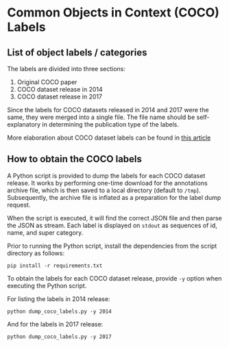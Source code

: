 # Common Objects in Context (COCO) Labels

## List of object labels / categories

The labels are divided into three sections:

1. Original COCO paper
2. COCO dataset release in 2014
3. COCO dataset release in 2017

Since the labels for COCO datasets released in 2014 and 2017 were the same, they were merged into a single file.
The file name should be self-explanatory in determining the publication type of the labels.

More elaboration about COCO dataset labels can be found in [this article](http://tech.amikelive.com/node-718/what-object-categories-labels-are-in-coco-dataset/)

## How to obtain the COCO labels

A Python script is provided to dump the labels for each COCO dataset release. It works by performing one-time download 
for the annotations archive file, which is then saved to a local directory (default to `/tmp`). Subsequently, the 
archive file is inflated as a preparation for the label dump request.

When the script is executed, it will find the correct JSON file and then parse the JSON as stream. Each label is 
displayed on `stdout` as sequences of id, name, and super category.

Prior to running the Python script, install the dependencies from the script directory as follows:
    
    pip install -r requirements.txt

To obtain the labels for each COCO dataset release, provide `-y` option when executing the Python script.

For listing the labels in 2014 release: 

    python dump_coco_labels.py -y 2014
    
And for the labels in 2017 release:

    python dump_coco_labels.py -y 2017

